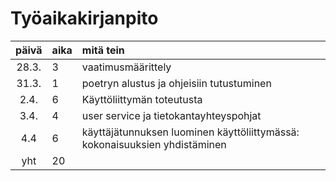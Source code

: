# Työaikakirjanpito 

| päivä | aika | mitä tein  |
| :----:|:-----| :-----|
| 28.3. | 3    | vaatimusmäärittely |
| 31.3. | 1    | poetryn alustus ja ohjeisiin tutustuminen |
| 2.4.  | 6    | Käyttöliittymän toteutusta |
| 3.4.  | 4    | user service ja tietokantayhteyspohjat|
| 4.4   | 6    | käyttäjätunnuksen luominen käyttöliittymässä: kokonaisuuksien yhdistäminen |
| yht   | 20   | | 
